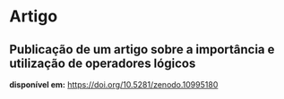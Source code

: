# Artigo
## Publicação de um artigo sobre a importância e utilização de operadores lógicos

**disponível em:** <https://doi.org/10.5281/zenodo.10995180>
